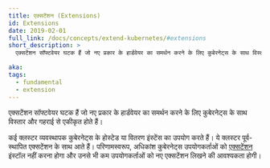 ```yaml
---
title: एक्सटेंशन (Extensions)
id: Extensions
date: 2019-02-01
full_link: /docs/concepts/extend-kubernetes/#extensions
short_description: >
  एक्सटेंशन सॉफ्टवेयर घटक हैं जो नए प्रकार के हार्डवेयर का समर्थन करने के लिए कुबेरनेट्स के साथ विस्तार और गहराई से एकीकृत होते हैं।

aka:
tags:
  - fundamental
  - extension
---
```


एक्सटेंशन सॉफ्टवेयर घटक हैं जो नए प्रकार के हार्डवेयर का समर्थन करने के लिए कुबेरनेट्स के साथ विस्तार और गहराई से एकीकृत होते हैं।

<!--more-->

कई क्लस्टर व्यवस्थापक कुबेरनेट्स के होस्टेड या वितरण इंस्टेंस का उपयोग करते हैं। ये क्लस्टर पूर्व-स्थापित एक्सटेंशन के साथ आते हैं। परिणामस्वरूप, अधिकांश कुबेरनेट्स उपयोगकर्ताओं को [एक्सटेंशन](/docs/concepts/extend-kubernetes/) इंस्टॉल नहीं करना होगा और उनसे भी कम उपयोगकर्ताओं को नए एक्सटेंशन लिखने की आवश्यकता होगी।
